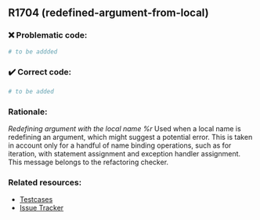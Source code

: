 ## R1704 (redefined-argument-from-local)

### :x: Problematic code:

```python
# to be addded
```

### :heavy_check_mark: Correct code:

```python
# to be added
```

### Rationale:

 *Redefining argument with the local name %r*
  Used when a local name is redefining an argument, which might suggest a
  potential error. This is taken in account only for a handful of name binding
  operations, such as for iteration, with statement assignment and exception
  handler assignment. This message belongs to the refactoring checker.



### Related resources:

- [Testcases](#)
- [Issue Tracker](https://github.com/PyCQA/pylint/issues?q=is%3Aissue+%22redefined-argument-from-local%22+OR+%22R1704%22)
